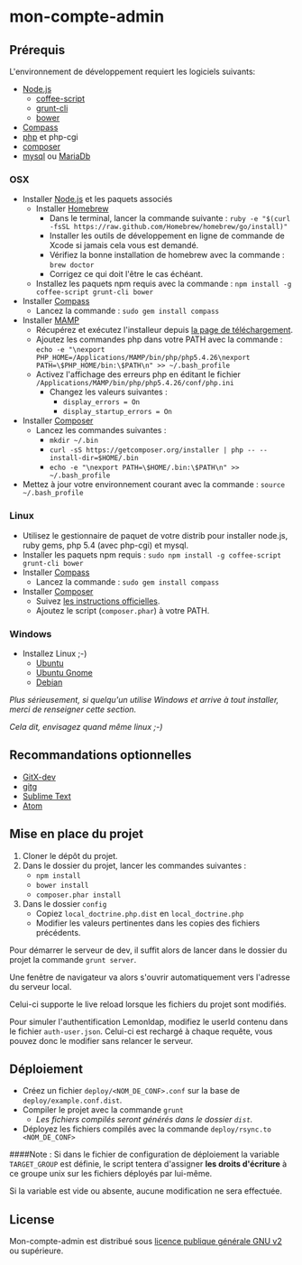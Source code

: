 mon-compte-admin
================
Prérequis
---------
L'environnement de développement requiert les logiciels suivants:

* [Node.js](http://nodejs.org/)
  * [coffee-script](http://coffeescript.org/)
  * [grunt-cli](http://gruntjs.com/)
  * [bower](http://bower.io/)
* [Compass](http://compass-style.org/)
* [php](http://www.php.net/) et php-cgi
* [composer](https://getcomposer.org/)
* [mysql](http://www.mysql.fr/) ou [MariaDb](https://mariadb.org/)

### OSX
* Installer [Node.js](http://nodejs.org/) et les paquets associés
  * Installer [Homebrew](http://brew.sh/)
    * Dans le terminal, lancer la commande suivante : `ruby -e "$(curl -fsSL https://raw.github.com/Homebrew/homebrew/go/install)"`
    * Installer les outils de développement en ligne de commande de Xcode si jamais cela vous est demandé.
    * Vérifiez la bonne installation de homebrew avec la commande : `brew doctor`
    * Corrigez ce qui doit l'être le cas échéant.
  * Installez les paquets npm requis avec la commande : `npm install -g coffee-script grunt-cli bower`
* Installer [Compass](http://compass-style.org/)
  * Lancez la commande : `sudo gem install compass`
* Installer [MAMP](http://www.mamp.info/)
  * Récupérez et exécutez l'installeur depuis [la page de téléchargement](http://www.mamp.info/en/downloads/).
  * Ajoutez les commandes php dans votre PATH avec la commande : `echo -e "\nexport PHP_HOME=/Applications/MAMP/bin/php/php5.4.26\nexport PATH=\$PHP_HOME/bin:\$PATH\n" >> ~/.bash_profile`
  * Activez l'affichage des erreurs php en éditant le fichier `/Applications/MAMP/bin/php/php5.4.26/conf/php.ini`
    * Changez les valeurs suivantes :
      * `display_errors = On`
      * `display_startup_errors = On`
* Installer [Composer](https://getcomposer.org/)
  * Lancez les commandes suivantes :
    * `mkdir ~/.bin`
    * `curl -sS https://getcomposer.org/installer | php -- --install-dir=$HOME/.bin`
    * `echo -e "\nexport PATH=\$HOME/.bin:\$PATH\n" >> ~/.bash_profile`
* Mettez à jour votre environnement courant avec la commande : `source ~/.bash_profile`

### Linux
* Utilisez le gestionnaire de paquet de votre distrib pour installer node.js, ruby gems, php 5.4 (avec php-cgi) et mysql.
* Installer les paquets npm requis : `sudo npm install -g coffee-script grunt-cli bower`
* Installer [Compass](http://compass-style.org/)
  * Lancez la commande : `sudo gem install compass`
* Installer [Composer](https://getcomposer.org/)
  * Suivez [les instructions officielles](https://getcomposer.org/download/).
  * Ajoutez le script (`composer.phar`) à votre PATH.

### Windows
* Installez Linux ;-)
  * [Ubuntu](http://www.ubuntu.com/)
  * [Ubuntu Gnome](http://ubuntugnome.org/)
  * [Debian](https://www.debian.org/)

*Plus sérieusement, si quelqu'un utilise Windows et arrive à tout installer, merci de renseigner cette section.*

*Cela dit, envisagez quand même linux ;-)*

Recommandations optionnelles
----------------------------
* [GitX-dev](http://rowanj.github.io/gitx/)
* [gitg](https://wiki.gnome.org/action/show/Apps/Gitg?action=show)
* [Sublime Text](http://www.sublimetext.com/)
* [Atom](https://atom.io/)

Mise en place du projet
-----------------------
1. Cloner le dépôt du projet.
2. Dans le dossier du projet, lancer les commandes suivantes :
   * `npm install`
   * `bower install`
   * `composer.phar install`
3. Dans le dossier `config`
   * Copiez `local_doctrine.php.dist` en `local_doctrine.php`
   * Modifier les valeurs pertinentes dans les copies des fichiers précédents.

Pour démarrer le serveur de dev, il suffit alors de lancer dans le dossier du projet la commande `grunt server`.

Une fenêtre de navigateur va alors s'ouvrir automatiquement vers l'adresse du serveur local.

Celui-ci supporte le live reload lorsque les fichiers du projet sont modifiés.

Pour simuler l'authentification Lemonldap, modifiez le userId contenu dans le fichier `auth-user.json`.
Celui-ci est rechargé à chaque requête, vous pouvez donc le modifier sans relancer le serveur.

Déploiement
-----------
* Créez un fichier `deploy/<NOM_DE_CONF>.conf` sur la base de `deploy/example.conf.dist`.
* Compiler le projet avec la commande `grunt`
  * *Les fichiers compilés seront générés dans le dossier `dist`.*
* Déployez les fichiers compilés avec la commande `deploy/rsync.to <NOM_DE_CONF>`

####Note :
Si dans le fichier de configuration de déploiement la variable `TARGET_GROUP` est définie, le script tentera d'assigner **les droits d'écriture** à ce groupe unix sur les fichiers déployés par lui-même.

Si la variable est vide ou absente, aucune modification ne sera effectuée.

License
-------
Mon-compte-admin est distribué sous [licence publique générale GNU v2](http://www.gnu.org/licenses/gpl-2.0.html) ou supérieure.

